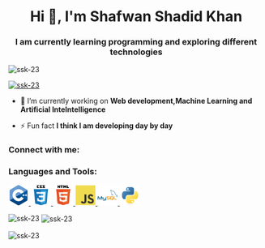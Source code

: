 <h1 align="center">Hi 👋, I'm Shafwan Shadid Khan</h1>
<h3 align="center">I am currently learning programming and exploring different technologies</h3>

<p align="left"> <img src="https://komarev.com/ghpvc/?username=ssk-23&label=Profile%20views&color=0e75b6&style=flat" alt="ssk-23" /> </p>

<p align="left"> <a href="https://github.com/ryo-ma/github-profile-trophy"><img src="https://github-profile-trophy.vercel.app/?username=ssk-23" alt="ssk-23" /></a> </p>

- 🔭 I’m currently working on **Web development,Machine Learning and Artificial InteIntelligence**

- ⚡ Fun fact **I think I am developing day by day**

<h3 align="left">Connect with me:</h3>
<p align="left">
</p>

<h3 align="left">Languages and Tools:</h3>
<p align="left"> <a href="https://www.w3schools.com/cpp/" target="_blank" rel="noreferrer"> <img src="https://raw.githubusercontent.com/devicons/devicon/master/icons/cplusplus/cplusplus-original.svg" alt="cplusplus" width="40" height="40"/> </a> <a href="https://www.w3schools.com/css/" target="_blank" rel="noreferrer"> <img src="https://raw.githubusercontent.com/devicons/devicon/master/icons/css3/css3-original-wordmark.svg" alt="css3" width="40" height="40"/> </a> <a href="https://www.w3.org/html/" target="_blank" rel="noreferrer"> <img src="https://raw.githubusercontent.com/devicons/devicon/master/icons/html5/html5-original-wordmark.svg" alt="html5" width="40" height="40"/> </a> <a href="https://developer.mozilla.org/en-US/docs/Web/JavaScript" target="_blank" rel="noreferrer"> <img src="https://raw.githubusercontent.com/devicons/devicon/master/icons/javascript/javascript-original.svg" alt="javascript" width="40" height="40"/> </a> <a href="https://www.mysql.com/" target="_blank" rel="noreferrer"> <img src="https://raw.githubusercontent.com/devicons/devicon/master/icons/mysql/mysql-original-wordmark.svg" alt="mysql" width="40" height="40"/> </a> <a href="https://www.python.org" target="_blank" rel="noreferrer"> <img src="https://raw.githubusercontent.com/devicons/devicon/master/icons/python/python-original.svg" alt="python" width="40" height="40"/> </a> </p>

<p><img align="left" src="https://github-readme-stats.vercel.app/api/top-langs?username=ssk-23&show_icons=true&locale=en&layout=compact" alt="ssk-23" /></p>

<p>&nbsp;<img align="center" src="https://github-readme-stats.vercel.app/api?username=ssk-23&show_icons=true&locale=en" alt="ssk-23" /></p>

<p><img align="center" src="https://github-readme-streak-stats.herokuapp.com/?user=ssk-23&" alt="ssk-23" /></p>
